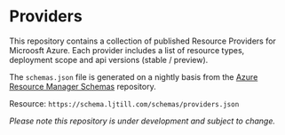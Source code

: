 # Providers

This repository contains a collection of published Resource Providers for Microosft Azure. Each provider includes a list of resource types, deployment scope and api versions (stable / preview).

The `schemas.json` file is generated on a nightly basis from the [Azure Resource Manager Schemas](https://github.com/azure/azure-resource-manager-schemas) repository.

Resource: `https://schema.ljtill.com/schemas/providers.json`

_Please note this repository is under development and subject to change._
